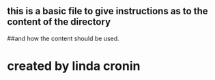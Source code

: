 ## this is a basic file to give instructions as to the content of the directory
##and how the content should be used.
# created by linda cronin




